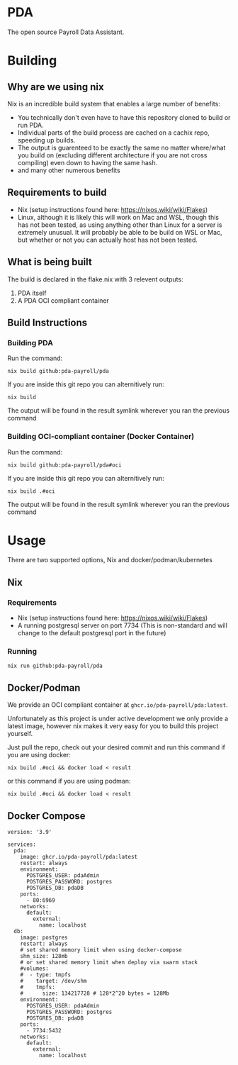 # PDA
The open source Payroll Data Assistant.

# Building
## Why are we using nix
Nix is an incredible build system that enables a large number of benefits:
- You technically don't even have to have this repository cloned to build or run PDA.
- Individual parts of the build process are cached on a cachix repo, speeding up builds.
- The output is guarenteed to be exactly the same no matter where/what you build on (excluding different architecture if you are not cross compiling) even down to having the same hash.
- and many other numerous benefits
## Requirements to build
- Nix (setup instructions found here: https://nixos.wiki/wiki/Flakes)
- Linux, although it is likely this will work on Mac and WSL, though this has not been tested, as using anything other than Linux for a server is extremely unusual. It will probably be able to be build on WSL or Mac, but whether or not you can actually host has not been tested.
## What is being built
The build is declared in the flake.nix with 3 relevent outputs:
1. PDA itself
2. A PDA OCI compliant container
## Build Instructions
### Building PDA
Run the command:
```
nix build github:pda-payroll/pda
```
If you are inside this git repo you can alternitively run:
```
nix build
```
The output will be found in the result symlink wherever you ran the previous command
### Building OCI-compliant container (Docker Container)
Run the command:
```
nix build github:pda-payroll/pda#oci
```
If you are inside this git repo you can alternitively run:
```
nix build .#oci
```
The output will be found in the result symlink wherever you ran the previous command

# Usage
There are two supported options, Nix and docker/podman/kubernetes
## Nix
### Requirements
- Nix (setup instructions found here: https://nixos.wiki/wiki/Flakes)
- A running postgresql server on port 7734 (This is non-standard and will change to the default postgresql port in the future)
### Running
`
nix run github:pda-payroll/pda
`
## Docker/Podman
We provide an OCI compliant container at `ghcr.io/pda-payroll/pda:latest`.

Unfortunately as this project is under active development we only provide a latest image, however nix makes it very easy for you to build this project yourself.  

Just pull the repo, check out your desired commit and run this command if you are using docker:

`nix build .#oci && docker load < result`

or this command if you are using podman:

`nix build .#oci && docker load < result`

## Docker Compose

```
version: '3.9'

services:
  pda: 
    image: ghcr.io/pda-payroll/pda:latest
    restart: always
    environment:
      POSTGRES_USER: pdaAdmin
      POSTGRES_PASSWORD: postgres
      POSTGRES_DB: pdaDB
    ports:
      - 80:6969
    networks:
      default:
        external:
          name: localhost
  db:
    image: postgres
    restart: always
    # set shared memory limit when using docker-compose
    shm_size: 128mb
    # or set shared memory limit when deploy via swarm stack
    #volumes:
    #  - type: tmpfs
    #    target: /dev/shm
    #    tmpfs:
    #      size: 134217728 # 128*2^20 bytes = 128Mb
    environment:
      POSTGRES_USER: pdaAdmin
      POSTGRES_PASSWORD: postgres
      POSTGRES_DB: pdaDB
    ports:
      - 7734:5432
    networks:
      default:
        external:
          name: localhost
```

